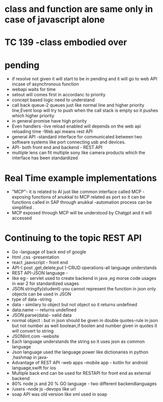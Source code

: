 # class and function are same only in case of javascript alone
# TC 139 -class embodied over 
# pending
- if resolve not given it will start to be in pending and it will go to web API incase of asynchronous function
- webapi  waits for time 
- setout will comes first in accordanc to priority
- concept based logic need to understand
- call back queue-2 queues just like normal line and higher priority line,Event loop will try to push when the call stack is empty so it pushes which higher priority
- in general promise have high priority
- Even handlers 
-live reload enabled will depends on the web api  reloading time
-Web api means rest API
- general API -standard interface for communicated between two software systems like port connecting usb and devices.
- API- both front end and backend - REST API
- multiple lens can fit multiple sony like camera products which the interface has been standardized
# Real Time example implementations
- "MCP"- it is related to AI  just like common interface called MCP -exposing functions of anukkal to MCP related as port  so it can be functions called in SAP through anukkal -automation process can be simplified .
- MCP exposed through MCP will be understood by Chatgpt and it will accessed 
# Continuing to the topic REST API
- Go -language of back end of google
- html ,css -presentation
- react ,jaavscript - front end
- API-( post ,get,delete,put )-CRUD operations-all language understands
- REST API-JSON language -
- like eg:- servlet used to create backend in java ,eg morse code usages in war 2 for standardized usages
- JSON.stringify(student)-you cannot represent the function in json only objects can be used in JSON
- type of  data -string 
- data - similary to object but not object so it returns undefined
- data.name -- returns undefined
- JSON.parse(data)- valid data
- normal object : but in json should be given in double quotes-rule in json but not number as well boolean,if boolen and number given in  quotes it will convert to string 
- JSONlint.com -website
- Each language understands the string so it uses json as common language
- Json language used the language power like dictionaries in python ,hashmap in java-
- Advantage of REST API -web apps -mobile  app - kotlin for android language,swift for ios
- Multiple back end can be used for RESTAPI  for front end  as external backend
- 80% node js and 20 % GO language - two different backendlanguages 
- /users -node js -devops like url
- soap API was old version like xml used in soap